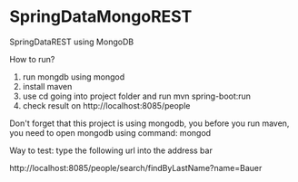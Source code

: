 # SpringDataMongoREST
SpringDataREST using MongoDB

How to run?
1. run mongdb using mongod
2. install maven
3. use cd going into project folder and run mvn spring-boot:run
4. check result on http://localhost:8085/people


Don't forget that this project is using mongodb, you before you run maven, you need to open mongodb using command: mongod

Way to test:
type the following url into the address bar

http://localhost:8085/people/search/findByLastName?name=Bauer


